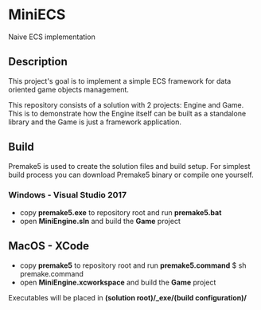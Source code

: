 # MiniECS
Naive ECS implementation

## Description
This project's goal is to implement a simple ECS framework for data oriented game objects management.

This repository consists of a solution with 2 projects: Engine and Game. This is to demonstrate how the Engine itself can be built as a standalone library and the Game is just a framework application.

## Build
Premake5 is used to create the solution files and build setup. For simplest build process you can download Premake5 binary or compile one yourself.

### Windows - Visual Studio 2017
- copy **premake5.exe** to repository root and run **premake5.bat**
- open **MiniEngine.sln** and build the **Game** project

## MacOS - XCode
- copy **premake5** to repository root and run **premake5.command** $ sh premake.command
- open **MiniEngine.xcworkspace** and build the **Game** project

Executables will be placed in **(solution root)/_exe/(build configuration)/**
